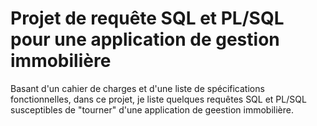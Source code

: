 # Projet de requête SQL et PL/SQL pour une application de gestion immobilière

Basant d'un cahier de charges et d'une liste de spécifications fonctionnelles, dans ce projet, je liste quelques requêtes SQL et PL/SQL susceptibles de "tourner" d'une application de geestion immobilière.
